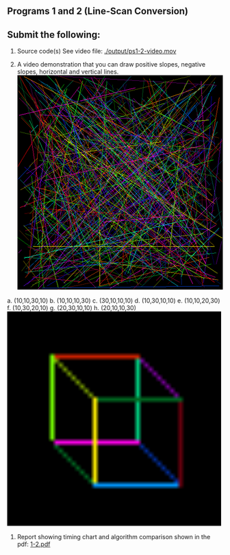 ## Programs 1 and 2 (Line-Scan Conversion)

## Submit the following: 
1. Source code(s) See video file:  [./output/ps1-2-video.mov](./output/ps1-2-video.mov)

2. A video demonstration that you can draw positive slopes, negative slopes, horizontal and vertical lines. <img src="./output/ps1-2.png" height="500" width="500">

a. (10,10,30,10)
b. (10,10,10,30)
c. (30,10,10,10)
d. (10,30,10,10)
e. (10,10,20,30)
f. (10,30,20,10)
g. (20,30,10,10)
h. (20,10,10,30)
<img src="./output/ps1-1-square.png" height="500" width="500">

1. Report showing timing chart and algorithm comparison shown in the pdf: [1-2.pdf](./1-2.pdf)

